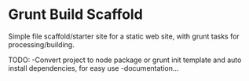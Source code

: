 Grunt Build Scaffold
=======================

Simple file scaffold/starter site for a static web site, with grunt tasks for processing/building.

TODO:
	-Convert project to node package or grunt init template and auto install dependencies, for easy use
	-documentation...